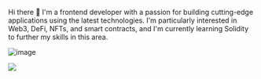 Hi there 👋 I'm a frontend developer with a 
passion for building cutting-edge 
applications using the latest technologies. 
I'm particularly interested in Web3, DeFi, NFTs, 
and smart contracts, and I'm currently learning 
Solidity to further my skills in this area.

![image](https://user-images.githubusercontent.com/78283882/231615901-df06c6f3-e744-4852-af82-95163ff4e0ba.png)


<a href="https://visitcount.itsvg.in">
  <img src="https://visitcount.itsvg.in/api?id=JyteCeo&label=Profile%20Views&color=2&icon=5&pretty=false" />
</a>


<!--

Here are some ideas to get you started:

- 🔭 I’m currently working on ...
- 🌱 I’m currently learning ...
- 👯 I’m looking to collaborate on ...
- 🤔 I’m looking for help with ...
- 💬 Ask me about ...
- 📫 How to reach me: ...
- 😄 Pronouns: ...
- ⚡ Fun fact: ...
-->
<!-- My skillset includes proficiency in HTML, CSS, JavaScript, and React, as well as experience with responsive design, accessibility, and performance optimization. I've also contributed to several open source projects and have written technical blog posts on a variety of frontend development topics.

In my free time, I'm an active member of the Web3, DeFi, and NFT communities, attending meetups and participating in forums to stay up-to-date on the latest trends and technologies. I'm always looking for opportunities to collaborate with like-minded developers on exciting new projects.

Feel free to check out my GitHub profile to see some of the projects I've worked on, and don't hesitate to reach out if you're interested in collaborating or just want to chat about frontend development and Web3. -->
